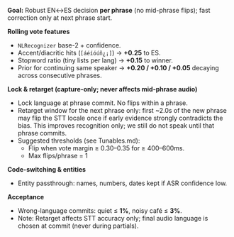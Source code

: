 **Goal:** Robust EN↔ES decision **per phrase** (no mid-phrase flips); fast correction only at next phrase start.

**Rolling vote features**
- `NLRecognizer` base-2 + confidence.
- Accent/diacritic hits (`[áéíóúñ¿¡]`) → **+0.25** to ES.
- Stopword ratio (tiny lists per lang) → **+0.15** to winner.
- Prior for continuing same speaker → **+0.20 / +0.10 / +0.05** decaying across consecutive phrases.

**Lock & retarget (capture-only; never affects mid-phrase audio)**

- Lock language at phrase commit. No flips within a phrase.
- Retarget window for the next phrase only: first ~2.0s of the new phrase may flip the STT locale once if early evidence strongly contradicts the bias. This improves recognition only; we still do not speak until that phrase commits.
- Suggested thresholds (see Tunables.md):
  - Flip when vote margin ≥ 0.30–0.35 for ≥ 400–600ms.
  - Max flips/phrase = 1 

**Code-switching & entities**
- Entity passthrough: names, numbers, dates kept if ASR confidence low.

**Acceptance**
- Wrong-language commits: quiet ≤ **1%**, noisy café ≤ **3%**.
- Note: Retarget affects STT accuracy only; final audio language is chosen at commit (never during partials).